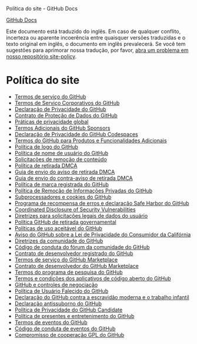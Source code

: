 Política do site - GitHub Docs

[](/pt)[GitHub Docs](/pt)

Este documento está traduzido do inglês. Em caso de qualquer conflito, incerteza ou aparente incoerência entre quaisquer versões traduzidas e o texto original em inglês, o documento em inglês prevalecerá. Se você tem sugestões para aprimorar nossa tradução, por favor, [abra um problema em nosso repositório site-policy](https://github.com/github/site-policy/issues).

Política do site
==========

* [Termos de serviço do GitHub](/pt/github/site-policy/github-terms-of-service)
* [Termos de Serviço Corporativos do GitHub](/pt/github/site-policy/github-corporate-terms-of-service)
* [Declaração de Privacidade do GitHub](/pt/github/site-policy/github-privacy-statement)
* [Contrato de Proteção de Dados do GitHub](/pt/github/site-policy/github-data-protection-agreement)
* [Práticas de privacidade global](/pt/github/site-policy/global-privacy-practices)
* [Termos Adicionais do GitHub Sponsors](/pt/github/site-policy/github-sponsors-additional-terms)
* [Declaração de Privacidade do GitHub Codespaces](/pt/github/site-policy/github-codespaces-privacy-statement)
* [Termos do GitHub para Produtos e Funcionalidades Adicionais](/pt/github/site-policy/github-terms-for-additional-products-and-features)
* [Política de logo do GitHub](/pt/github/site-policy/github-logo-policy)
* [Política de nome de usuário do GitHub](/pt/github/site-policy/github-username-policy)
* [Solicitações de remoção de conteúdo](/pt/github/site-policy/submitting-content-removal-requests)
* [Política de retirada DMCA](/pt/github/site-policy/dmca-takedown-policy)
* [Guia de envio do aviso de retirada DMCA](/pt/github/site-policy/guide-to-submitting-a-dmca-takedown-notice)
* [Guia de envio do contra-aviso de retirada DMCA](/pt/github/site-policy/guide-to-submitting-a-dmca-counter-notice)
* [Política de marca registrada do GitHub](/pt/github/site-policy/github-trademark-policy)
* [Política de Remoção de Informações Privadas do GitHub](/pt/github/site-policy/github-private-information-removal-policy)
* [Subprocessadores e cookies do GitHub](/pt/github/site-policy/github-subprocessors-and-cookies)
* [Programa de recompensa de erros e declaração Safe Harbor do GitHub](/pt/github/site-policy/github-bug-bounty-program-legal-safe-harbor)
* [Coordinated Disclosure of Security Vulnerabilities](/pt/github/site-policy/coordinated-disclosure-of-security-vulnerabilities)
* [Diretrizes para solicitações legais de dados do usuário](/pt/github/site-policy/guidelines-for-legal-requests-of-user-data)
* [Política GitHub de retirada governamental](/pt/github/site-policy/github-government-takedown-policy)
* [Políticas de uso aceitável do GitHub](/pt/github/site-policy/github-acceptable-use-policies)
* [Aviso do GitHub sobre a Lei de Privacidade do Consumidor da Califórnia](/pt/github/site-policy/githubs-notice-about-the-california-consumer-privacy-act)
* [Diretrizes da comunidade do GitHub](/pt/github/site-policy/github-community-guidelines)
* [Código de conduta do fórum da comunidade do GitHub](/pt/github/site-policy/github-community-forum-code-of-conduct)
* [Contrato de desenvolvedor registrado do GitHub](/pt/github/site-policy/github-registered-developer-agreement)
* [Termos de serviço do GitHub Marketplace](/pt/github/site-policy/github-marketplace-terms-of-service)
* [Contrato de desenvolvedor do GitHub Marketplace](/pt/github/site-policy/github-marketplace-developer-agreement)
* [Termos do programa de pesquisa do GitHub](/pt/github/site-policy/github-research-program-terms)
* [Termos e condições dos aplicativos de código aberto do GitHub](/pt/github/site-policy/github-open-source-applications-terms-and-conditions)
* [GitHub e controles de negociação](/pt/github/site-policy/github-and-trade-controls)
* [Política de Usuário Falecido do GitHub](/pt/github/site-policy/github-deceased-user-policy)
* [Declaração do GitHub contra a escravidão moderna e o trabalho infantil](/pt/github/site-policy/github-statement-against-modern-slavery-and-child-labor)
* [Declaração antissuborno do GitHub](/pt/github/site-policy/github-anti-bribery-statement)
* [Política de Privacidade do GitHub Candidate](/pt/github/site-policy/github-candidate-privacy-policy)
* [Política de presentes e entretenimento do GitHub](/pt/github/site-policy/github-gifts-and-entertainment-policy)
* [Termos de eventos do GitHub](/pt/github/site-policy/github-event-terms)
* [Código de conduta de eventos do GitHub](/pt/github/site-policy/github-event-code-of-conduct)
* [Compromisso de cooperação GPL do GitHub](/pt/github/site-policy/github-gpl-cooperation-commitment)
